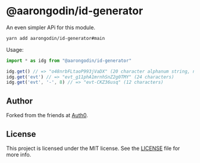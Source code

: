 # @aarongodin/id-generator

An even simpler APi for this module.

```sh
yarn add aarongodin/id-generator#main
```

Usage:

```typescript
import * as idg from "@aarongodin/id-generator"

idg.get() // => "o48nrbFLtaoP993jVaDX" (20 character alphanum string, no prefix)
idg.get('evt') // => "evt_g11phA1mrnhSnZ2g0TMY" (24 characters)
idg.get('evt', '-', 8) // => "evt-CKZ36usq" (12 characters)
```

## Author

Forked from the friends at [Auth0](auth0.com).

## License

This project is licensed under the MIT license. See the [LICENSE](LICENSE) file for more info.
